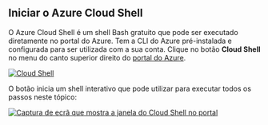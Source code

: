 
<a id="launch-azure-cloud-shell" class="xliff"></a>

## Iniciar o Azure Cloud Shell

O Azure Cloud Shell é um shell Bash gratuito que pode ser executado diretamente no portal do Azure. Tem a CLI do Azure pré-instalada e configurada para ser utilizada com a sua conta. Clique no botão **Cloud Shell** no menu do canto superior direito do [portal do Azure](https://portal.azure.com).

[![Cloud Shell](./media/cloud-shell-try-it/cloud-shell-menu.png)](https://portal.azure.com)

O botão inicia um shell interativo que pode utilizar para executar todos os passos neste tópico:

[![Captura de ecrã que mostra a janela do Cloud Shell no portal](./media/cloud-shell-try-it/cloud-shell-safari.png)](https://portal.azure.com)











